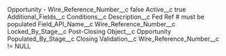 <?xml version="1.0" encoding="UTF-8"?>
<CustomMetadata xmlns="http://soap.sforce.com/2006/04/metadata" xmlns:xsi="http://www.w3.org/2001/XMLSchema-instance" xmlns:xsd="http://www.w3.org/2001/XMLSchema">
    <label>Opportunity - Wire_Reference_Number__c</label>
    <protected>false</protected>
    <values>
        <field>Active__c</field>
        <value xsi:type="xsd:boolean">true</value>
    </values>
    <values>
        <field>Additional_Fields__c</field>
        <value xsi:nil="true"/>
    </values>
    <values>
        <field>Conditions__c</field>
        <value xsi:nil="true"/>
    </values>
    <values>
        <field>Description__c</field>
        <value xsi:type="xsd:string">Fed Ref # must be populated</value>
    </values>
    <values>
        <field>Field_API_Name__c</field>
        <value xsi:type="xsd:string">Wire_Reference_Number__c</value>
    </values>
    <values>
        <field>Locked_By_Stage__c</field>
        <value xsi:type="xsd:string">Post-Closing</value>
    </values>
    <values>
        <field>Object__c</field>
        <value xsi:type="xsd:string">Opportunity</value>
    </values>
    <values>
        <field>Populated_By_Stage__c</field>
        <value xsi:type="xsd:string">Closing</value>
    </values>
    <values>
        <field>Validation__c</field>
        <value xsi:type="xsd:string">Wire_Reference_Number__c != NULL</value>
    </values>
</CustomMetadata>

